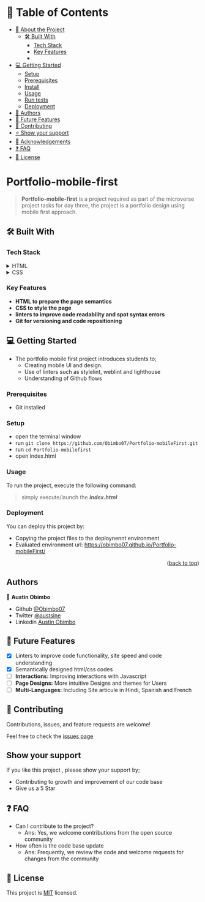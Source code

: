 

# 📗 Table of Contents
- [📖 About the Project](#about-project)
  - [🛠 Built With](#built-with)
    - [Tech Stack](#tech-stack)
    - [Key Features](#key-features)
    - 
- [💻 Getting Started](#getting-started)
  - [Setup](#setup)
  - [Prerequisites](#prerequisites)
  - [Install](#install)
  - [Usage](#usage)
  - [Run tests](#run-tests)
  - [Deployment](#triangular_flag_on_post-deployment)
- [👥 Authors](#authors)
- [🔭 Future Features](#future-features)
- [🤝 Contributing](#contributing)
- [⭐️ Show your support](#support)
- [🙏 Acknowledgements](#acknowledgements)
- [❓ FAQ](#faq)
- [📝 License](#license)







# Portfolio-mobile-first
 > **Portfolio-mobile-first** is a project required as part of the microverse  project tasks for day three, the project is a portfolio design using mobile first approach.

## 🛠 Built With <a name=""></a>

### Tech Stack <a name="tech-stack"></a>

<details>
  <summary>HTML</summary>
  <ul>
    <li><a href="https://developer.mozilla.org/en-US/docs/Web/HTML">HTML</a></li>
  </ul>
</details>

<details>
  <summary>CSS</summary>
  <ul>
    <li><a href="https://developer.mozilla.org/en-US/docs/Web/CSS">CSS</a></li>
  </ul>
</details>

### Key Features <a name="key-features"></a>

- **HTML to prepare the page semantics**
- **CSS to style the  page**
- **linters to improve code readability and spot syntax errors**
- **Git for versioning and code repositioning**




## 💻 Getting Started <a name="getting-started"></a>

- The portfolio mobile first project introduces students to;
  - Creating mobile UI and design.
  - Use of linters such as stylelint,  weblint and lighthouse 
  - Understanding of Github flows

### Prerequisites 
 - Git installed 

### Setup

 - open the terminal window 
 - run ```git clone https://github.com/Obimbo07/Portfolio-mobileFirst.git```
 - run ```cd Portfolio-mobilefirst```
 - open index.html


### Usage <a name="usage"> </a>
To run the project, execute the following command:

  > simply execute/launch the ***index.html*** 

### Deployment <a name="#triangular_flag_on_post-deployment"> </a>

You can deploy this project by:
-  Copying the project files to the deploynennt environment
- Evaluated environment url: https://obimbo07.github.io/Portfolio-mobileFirst/
<p align="right">(<a href="#readme-top">back to top</a>)</p>

## Authors 
 👤 **Austin Obimbo**
 - Github [@Obimbo07](https://github.com/Obimbo07)
 - Twitter [@austsine](https://twitter.com/austsine)
 - Linkedin [Austin Obimbo](https://www.linkedin.com/in/austin-obimbo-9a613623a/)

## 🔭 Future Features <a name="future-features"></a>

- [x] Linters to improve code functionality, site speed and code understanding
- [x] Semantically designed html/css codes
- [ ] **Interactions:** Improving interactions with Javascript
- [ ] **Page Designs:** More intuitive Designs and themes for Users
- [ ] **Multi-Languages:** Including Site articule in Hindi, Spanish and French

## 🤝 Contributing

Contributions, issues, and feature requests are welcome!

Feel free to check the [issues page](https://github.com/Obimbo07/portfolio-mobile-first/issues)

## Show your support

If you like this project , please show your support by;
-  Contributing to growth and improvement of our code base     
-  Give us a 5 Star 

## ❓ FAQ <a name="faq"></a>
  - Can I contribute to the project?
    - Ans: Yes, we welcome contributions from the open source community
  - How often is the code base update
    - Ans: Frequently, we review the code and welcome requests for changes from the community  

  
## 📝 License

This project is [MIT](https://github.com/Obimbo07/Portfolio-mobile-first/blob/main/LICENSE) licensed.

